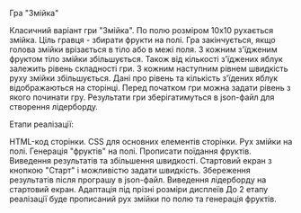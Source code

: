 Гра "Змійка"

Класичний варіант гри "Змійка". По полю розміром 10х10 рухається змійка. Ціль гравця - збирати фрукти на полі. Гра закінчується, якщо голова змійки врізається в тіло або в межі поля. З кожним з'їдженим фруктом тіло змійки збільшується. Також від кількості з'їджених яблук залежить рівень складності гри. З кожним наступним рівнем швидкість руху змійки збільшується. Дані про рівень та кількість з'їдених яблук відображаються на сторінці. Перед початком гри можна задати рівень з якого починати гру. Результати гри зберігатимуться в json-файл для створення лідерборду.

Етапи реалізації:

HTML-код сторінки.
CSS для основних елементів сторінки.
Рух змійки на полі.
Генерація "фруктів" на полі.
Прописати поїдання фруктів.
Виведення результатів та збільшення швидкості.
Стартовий екран з кнопкою "Старт" і можливістю задати швидкість.
Збереження результатів після програшу в json-файл.
Виведення лідерборду на стартовий екран.
Адаптація під прізні розміри дисплеїв
До 2 етапу реалізації буде прописаний рух змійки по полю та генерація фруктів.
